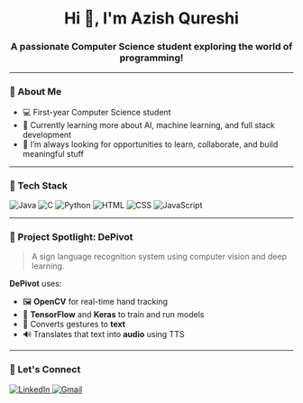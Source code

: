 <h1 align="center">Hi 👋, I'm Azish Qureshi</h1>
<h3 align="center">A passionate Computer Science student exploring the world of programming!</h3>

---

### 🧠 About Me

- 💻 First-year Computer Science student
- 🌱 Currently learning more about AI, machine learning, and full stack development
- 🧩 I’m always looking for opportunities to learn, collaborate, and build meaningful stuff

---

### 🚀 Tech Stack

![Java](https://img.shields.io/badge/-Java-007396?style=for-the-badge&logo=java&logoColor=white)
![C](https://img.shields.io/badge/-C-00599C?style=for-the-badge&logo=c&logoColor=white)
![Python](https://img.shields.io/badge/-Python-3776AB?style=for-the-badge&logo=python&logoColor=white)
![HTML](https://img.shields.io/badge/-HTML5-E34F26?style=for-the-badge&logo=html5&logoColor=white)
![CSS](https://img.shields.io/badge/-CSS3-1572B6?style=for-the-badge&logo=css3&logoColor=white)
![JavaScript](https://img.shields.io/badge/-JavaScript-F7DF1E?style=for-the-badge&logo=javascript&logoColor=black)

---

### 📌 Project Spotlight: DePivot

> A sign language recognition system using computer vision and deep learning.

<p align="center">
</p>

**DePivot** uses:
- 🖼️ **OpenCV** for real-time hand tracking
- 🧠 **TensorFlow** and **Keras** to train and run models
- 🔡 Converts gestures to **text**
- 🔊 Translates that text into **audio** using TTS

---

### 🤝 Let's Connect

<p>
  <a href="https://www.linkedin.com/in/azishq/" target="_blank">
    <img alt="LinkedIn" src="https://img.shields.io/badge/LinkedIn-blue?style=for-the-badge&logo=linkedin&logoColor=white" />
  </a>
  <a href="mailto:435azishqureshi@gmail.com">
    <img alt="Gmail" src="https://img.shields.io/badge/Gmail-red?style=for-the-badge&logo=gmail&logoColor=white" />
  </a>
</p>

